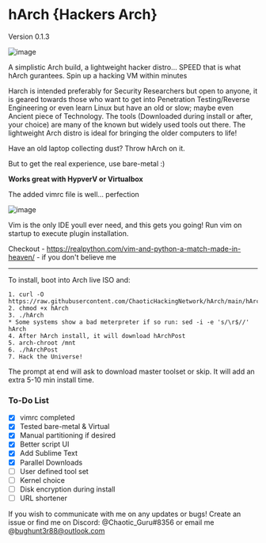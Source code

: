 # hArch {Hackers Arch} 
Version 0.1.3

![image](https://user-images.githubusercontent.com/49621391/193427466-3750395a-5dab-40d9-8457-87832c460c0a.png)



A simplistic Arch build, a lightweight hacker distro... SPEED that is what hArch gurantees. Spin up a hacking VM within minutes

Harch is intended preferably for Security Researchers but open to anyone, it is geared towards those who want to get into Penetration Testing/Reverse Engineering or even learn Linux but have an old or slow; maybe even Ancient piece of Technology. The tools (Downloaded during install or after, your choice) are many of the known but widely used tools out there. The lightweight Arch distro is ideal for bringing the older computers to life!

Have an old laptop collecting dust? Throw hArch on it.
 
But to get the real experience, use bare-metal :) 

 **Works great with HypverV or Virtualbox** 

The added vimrc file is well... perfection

![image](https://user-images.githubusercontent.com/49621391/196594832-74b20764-ea73-40ec-ba0e-dc4f9e2318c2.png)


Vim is the only IDE youll ever need, and this gets you going! Run vim on startup to execute plugin installation.

Checkout - https://realpython.com/vim-and-python-a-match-made-in-heaven/ - if you don't believe me
__________________________________________________________________________________________________________________________________________________________________

To install, boot into Arch live ISO and:
  
    1. curl -O https://raw.githubusercontent.com/ChaoticHackingNetwork/hArch/main/hArch
    2. chmod +x hArch
    3. ./hArch
    * Some systems show a bad meterpreter if so run: sed -i -e 's/\r$//' hArch 
    4. After hArch install, it will download hArchPost
    5. arch-chroot /mnt
    6. ./hArchPost
    7. Hack the Universe!
 
The prompt at end will ask to download master toolset or skip. It will add an extra 5-10 min install time. 

### To-Do List
- [x] vimrc completed
- [x] Tested bare-metal & Virtual
- [x] Manual partitioning if desired
- [x] Better script UI
- [x] Add Sublime Text
- [x] Parallel Downloads
- [ ] User defined tool set
- [ ] Kernel choice
- [ ] Disk encryption during install
- [ ] URL shortener

If you wish to communicate with me on any updates or bugs! Create an issue or find me on Discord: @Chaotic_Guru#8356 or email me @bughunt3r88@outlook.com
  
